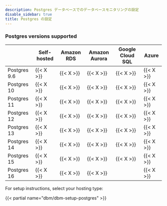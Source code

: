 ```yaml
---
description: Postgres データベースでのデータベースモニタリングの設定
disable_sidebar: true
title: Postgres の設定
---
```


### Postgres versions supported

|  | Self-hosted | Amazon RDS | Amazon Aurora | Google Cloud SQL | Azure |
|--|------------|---------|------------|------------------|---------|
| Postgres 9.6 | {{< X >}} | {{< X >}} | {{< X >}} | {{< X >}} | {{< X >}} |
| Postgres 10 | {{< X >}} | {{< X >}} | {{< X >}} | {{< X >}} | {{< X >}} |
| Postgres 11 | {{< X >}} | {{< X >}} | {{< X >}} | {{< X >}} | {{< X >}} |
| Postgres 12 | {{< X >}} | {{< X >}} | {{< X >}} | {{< X >}} | {{< X >}} |
| Postgres 13 | {{< X >}} | {{< X >}} | {{< X >}} | {{< X >}} | {{< X >}} |
| Postgres 14 | {{< X >}} | {{< X >}} | {{< X >}} | {{< X >}} | {{< X >}} |
| Postgres 15 | {{< X >}} | {{< X >}} | {{< X >}} | {{< X >}} | {{< X >}} |
| Postgres 16 | {{< X >}} | {{< X >}} | {{< X >}} |  | {{< X >}} |

For setup instructions, select your hosting type:

{{< partial name="dbm/dbm-setup-postgres" >}}

<br>